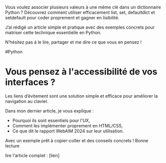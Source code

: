 Vous voulez associer plusieurs valeurs à une même clé dans un dictionnaire Python ?
Découvrez comment utiliser efficacement list, set, defaultdict et setdefault pour coder proprement et gagner en lisibilité.

J’ai rédigé un article simple et pratique avec des exemples concrets pour matriser cette technique essentielle en Python.

N’hésitez pas à le lire, partager et me dire ce que vous en pensez !

#Python


# Vous pensez à l'accessibilité de vos interfaces ?

Les liens d’évitement sont une solution simple et efficace pour améliorer la navigation au clavier.

Dans mon dernier article, je vous explique :

- Pourquoi ils sont essentiels pour l'UX,
- Comment les implémenter proprement en HTML/CSS,
- Ce que dit le rapport WebAIM 2024 sur leur utilisation.

Avec un exemple prêt à copier-coller et des conseils concrets !
Bonne lecture

lire l'article complet : [lien]
